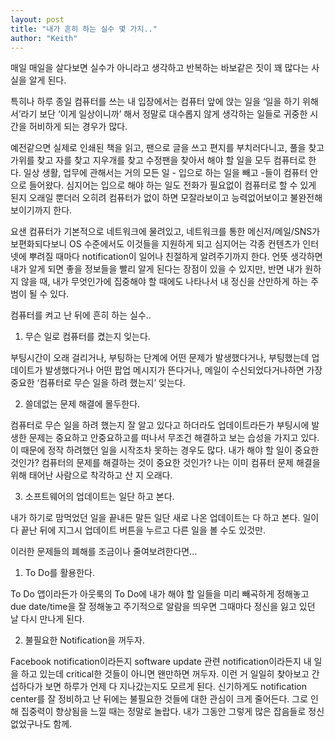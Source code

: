 ```yaml
---
layout: post
title: "내가 흔히 하는 실수 몇 가지.."
author: "Keith"
---
```



매일 매일을 살다보면 실수가 아니라고 생각하고 반복하는 바보같은 짓이 꽤 많다는 사실을 알게 된다.




특히나 하루 종일 컴퓨터를 쓰는 내 입장에서는 컴퓨터 앞에 앉는 일을 ‘일을 하기 위해서’라기 보단 ‘이게 일상이니까’ 해서 정말로 대수롭지 않게 생각하는 일들로 귀중한 시간을 허비하게 되는 경우가 많다.




예전같으면 실제로 인쇄된 책을 읽고, 팬으로 글을 쓰고 편지를 부치러다니고, 풀을 찾고 가위를 찾고 자를 찾고 지우개를 찾고 수정팬을 찾아서 해야 할 일을 모두 컴퓨터로 한다. 일상 생활, 업무에 관해서는 거의 모든 일 - 입으로 하는 일을 빼고 -들이 컴퓨터 안으로 들어왔다. 심지어는 입으로 해야 하는 일도 전화가 필요없이 컴퓨터로 할 수 있게 된지 오래일 뿐더러 오히려 컴퓨터가 없이 하면 모잘라보이고 능력없어보이고 불완전해 보이기까지 한다.




요샌 컴퓨터가 기본적으로 네트워크에 물려있고, 네트워크를 통한 메신저/메일/SNS가 보편화되다보니 OS 수준에서도 이것들을 지원하게 되고 심지어는 각종 컨텐츠가 인터넷에 뿌려질 때마다 notification이 일어나 친절하게 알려주기까지 한다. 언뜻 생각하면 내가 알게 되면 좋을 정보들을 빨리 알게 된다는 장점이 있을 수 있지만, 반면 내가 원하지 않을 때, 내가 무엇인가에 집중해야 할 때에도 나타나서 내 정신을 산만하게 하는 주범이 될 수 있다.




컴퓨터를 켜고 난 뒤에 흔히 하는 실수..




1) 무슨 일로 컴퓨터를 켰는지 잊는다.




부팅시간이 오래 걸리거나, 부팅하는 단계에 어떤 문제가 발생했다거나, 부팅했는데 업데이트가 발생했다거나 어떤 팝업 메시지가 뜬다거나, 메일이 수신되었다거나하면 가장 중요한 ‘컴퓨터로 무슨 일을 하려 했는지’ 잊는다.




2) 쓸데없는 문제 해결에 몰두한다.




컴퓨터로 무슨 일을 하려 했는지 잘 알고 있다고 하더라도 업데이트라든가 부팅시에 발생한 문제는 중요하고 안중요하고를 떠나서 무조건 해결하고 보는 습성을 가지고 있다. 이 때문에 정작 하려했던 일을 시작조차 못하는 경우도 많다. 내가 해야 할 일이 중요한 것인가? 컴퓨터의 문제를 해결하는 것이 중요한 것인가? 나는 이미 컴퓨터 문제 해결을 위해 태어난 사람으로 착각하고 산 지 오래다.




3) 소프트웨어의 업데이트는 일단 하고 본다.




내가 하기로 맘먹었던 일을 끝내든 말든 일단 새로 나온 업데이트는 다 하고 본다. 일이 다 끝난 뒤에 지그시 업데이트 버튼을 누르고 다른 일을 볼 수도 있것만. 




이러한 문제들의 폐해를 조금이나 줄여보려한다면…




1) To Do를 활용한다.




To Do 앱이라든가 아웃룩의 To Do에 내가 해야 할 일들을 미리 빼곡하게 정해놓고 due date/time을 잘 정해놓고 주기적으로 알람을 띄우면 그때마다 정신을 잃고 있던 날 다시 만나게 된다.




2) 불필요한 Notification을 꺼두자.




Facebook notification이라든지 software update 관련 notification이라든지 내 일을 하고 있는데 critical한 것들이 아니면 왠만하면 꺼두자. 이런 거 일일히 찾아보고 간섭하다가 보면 하루가 언제 다 지나갔는지도 모르게 된다. 신기하게도 notification center를 잘 정비하고 난 뒤에는 불필요한 것들에 대한 관심이 크게 줄어든다. 그로 인해 집중력이 향상됨을 느낄 때는 정말로 놀랍다. 내가 그동안 그렇게 많은 잡음들로 정신없었구나도 함께.











